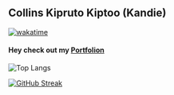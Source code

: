 ## Collins Kipruto Kiptoo (Kandie)
<!--github anual stats-->
[![wakatime](https://wakatime.com/badge/user/d4dca390-d82e-4af6-a51e-279cff40773e.svg)](https://wakatime.com/@d4dca390-d82e-4af6-a51e-279cff40773e)



<h4>Hey check out my <a href="https://collinskandie.com">Portfolion</a></h4>



![Top Langs](https://github-readme-stats.vercel.app/api/top-langs/?username=collinskandie&layout=compact&theme=vision-friendly-dark)

[![GitHub Streak](http://github-readme-streak-stats.herokuapp.com?user=collinskandie&theme=dark&background=000000&count-private=true&count-public=true)](https://git.io/streak-stats)
